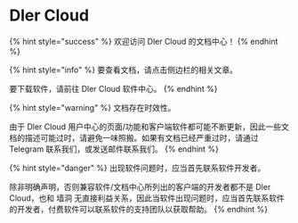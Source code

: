 # Dler Cloud

{% hint style="success" %}
欢迎访问 Dler Cloud 的文档中心！
{% endhint %}

{% hint style="info" %}
要查看文档，请点击侧边栏的相关文章。

要下载软件，请前往 Dler Cloud 软件中心。
{% endhint %}



{% hint style="warning" %}
文档存在时效性。

由于 Dler Cloud 用户中心的页面/功能和客户端软件都可能不断更新，因此一些文档的描述可能过时，请避免一味照搬。如果有文档已经严重过时，请通过 Telegram 联系我们，或发送邮件联系我们。
{% endhint %}

{% hint style="danger" %}
出现软件问题时，应当首先联系软件开发者。

除非明确声明，否则兼容软件/文档中心所列出的客户端的开发者都不是 Dler Cloud，也和 墙洞 无直接利益关系，因此当软件出现问题时，应当首先联系软件的开发者，付费软件可以联系软件的支持团队以获取帮助。
{% endhint %}

